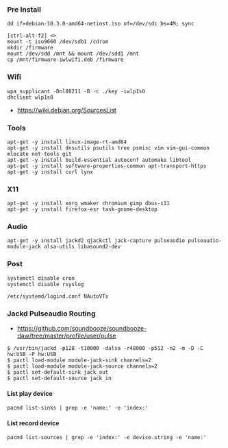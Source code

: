 ### Pre Install

```
dd if=debian-10.3.0-amd64-netinst.iso of=/dev/sdc bs=4M; sync
```

```
[ctrl-alt-f2] <>
mount -t iso9660 /dev/sdb1 /cdrom
mkdir /firmware
mount /dev/sdd /mnt && mount /dev/sdd1 /mnt
cp /mnt/firmware-iwlwifi.deb /firmware
```

### Wifi

```
wpa_supplicant -Dnl80211 -B -c ./key -iwlp1s0
dhclient wlp1s0
```

- https://wiki.debian.org/SourcesList

### Tools

```
apt-get -y install linux-image-rt-amd64
apt-get -y install dnsutils psutils tree psmisc vim vim-gui-common mlocate net-tools git 
apt-get -y install build-essential autoconf automake libtool
apt-get -y install software-properties-common apt-transport-https
apt-get -y install curl lynx
```

### X11

```
apt-get -y install xorg wmaker chromium gimp dbus-x11
apt-get -y install firefox-esr task-gnome-desktop
```

### Audio

```
apt-get -y install jackd2 qjackctl jack-capture pulseaudio pulseaudio-module-jack alsa-utils libasound2-dev
```

### Post

```
systemctl disable cron
systemctl disable rsyslog

/etc/systemd/logind.conf NAutoVTs
```

### Jackd Pulseaudio Routing

- https://github.com/soundbooze/soundbooze-daw/tree/master/profile/user/pulse

```
$ /usr/bin/jackd -p128 -t10000 -dalsa -r48000 -p512 -n2 -m -D -C hw:USB -P hw:USB
$ pactl load-module module-jack-sink channels=2
$ pactl load-module module-jack-source channels=2
$ pactl set-default-sink jack_out
$ pactl set-default-source jack_in
```

#### List play device

```
pacmd list-sinks | grep -e 'name:' -e 'index:'
```
  
#### List record device

```
pacmd list-sources | grep -e 'index:' -e device.string -e 'name:'
```
